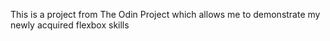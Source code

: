 This is a project from The Odin Project which allows me to demonstrate my newly acquired flexbox skills